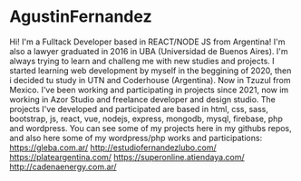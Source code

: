# AgustinFernandez
Hi! I'm a Fulltack Developer based in REACT/NODE JS from Argentina!
I'm also a lawyer graduated in 2016 in UBA (Universidad de Buenos Aires). I'm always trying to learn and challeng me with new studies and projects.
I started learning web development by myself in the beggining of 2020, then i decided tu study in UTN and Coderhouse (Argentina). Now in Tzuzul from Mexico.
I've been working and participating in projects since 2021, now im working in Azor Studio and freelance developer and design studio.
The projects I've developed and participated are based in html, css, sass, bootstrap, js, react, vue, nodejs, express, mongodb, mysql, firebase, php and wordpress.
You can see some of my projects here in my githubs repos, and also here some of my wordpress/php works and participations:
https://gleba.com.ar/
http://estudiofernandezlubo.com/
https://plateargentina.com/
https://superonline.atiendaya.com/
http://cadenaenergy.com.ar/
